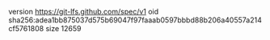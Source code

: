 version https://git-lfs.github.com/spec/v1
oid sha256:adea1bb875037d575b69047f97faaab0597bbbd88b206a40557a214cf5761808
size 12659
